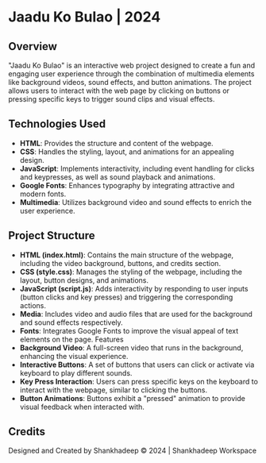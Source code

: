 # **Jaadu Ko Bulao | 2024**
## Overview
"Jaadu Ko Bulao" is an interactive web project designed to create a fun and engaging user experience through the combination of multimedia elements like background videos, sound effects, and button animations. The project allows users to interact with the web page by clicking on buttons or pressing specific keys to trigger sound clips and visual effects.

## Technologies Used
- **HTML**: Provides the structure and content of the webpage.
- **CSS**: Handles the styling, layout, and animations for an appealing design.
- **JavaScript**: Implements interactivity, including event handling for clicks and keypresses, as well as sound playback and animations.
- **Google Fonts**: Enhances typography by integrating attractive and modern fonts.
- **Multimedia**: Utilizes background video and sound effects to enrich the user experience.

## Project Structure
- **HTML (index.html)**: Contains the main structure of the webpage, including the video background, buttons, and credits section.
- **CSS (style.css)**: Manages the styling of the webpage, including the layout, button designs, and animations.
- **JavaScript (script.js)**: Adds interactivity by responding to user inputs (button clicks and key presses) and triggering the corresponding actions.
- **Media**: Includes video and audio files that are used for the background and sound effects respectively.
- **Fonts**: Integrates Google Fonts to improve the visual appeal of text elements on the page.
Features
- **Background Video**: A full-screen video that runs in the background, enhancing the visual experience.
- **Interactive Buttons**: A set of buttons that users can click or activate via keyboard to play different sounds.
- **Key Press Interaction**: Users can press specific keys on the keyboard to interact with the webpage, similar to clicking the buttons.
- **Button Animations**: Buttons exhibit a "pressed" animation to provide visual feedback when interacted with.

## Credits
Designed and Created by Shankhadeep
© 2024 | Shankhadeep Workspace
